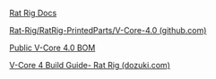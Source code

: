 

[Rat Rig Docs](https://docs.ratrig.com/)

[Rat-Rig/RatRig-PrintedParts/V-Core-4.0 (github.com)](https://github.com/Rat-Rig/RatRig-PrintedParts/tree/main/V-Core-4.0)

[Public V-Core 4.0 BOM](https://docs.google.com/spreadsheets/d/1KACxLhV27tp8fbtRSxyaJO_pCTJ1W-buq_hsKF6jqYY/edit#gid=0)

[V-Core 4 Build Guide- Rat Rig (dozuki.com)](https://ratrig.dozuki.com/c/01._V-Core_4)




